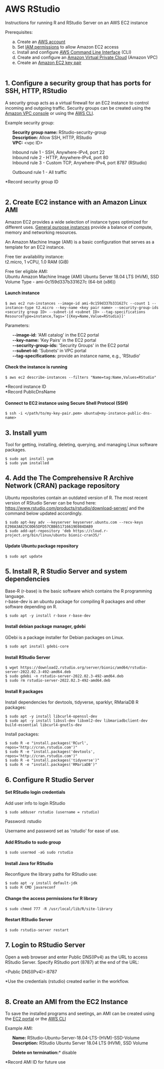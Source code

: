 # AWS RStudio

Instructions for running R and RStudio Server on an AWS EC2 instance

Prerequisites:

&nbsp;&nbsp;&nbsp;&nbsp;&nbsp;&nbsp;a. Create an [AWS account](https://aws.amazon.com/premiumsupport/knowledge-center/create-and-activate-aws-account/)  
&nbsp;&nbsp;&nbsp;&nbsp;&nbsp;&nbsp;b. Set [IAM permissions](https://docs.aws.amazon.com/IAM/latest/UserGuide/id_users_change-permissions.html) to allow Amazon EC2 access  
&nbsp;&nbsp;&nbsp;&nbsp;&nbsp;&nbsp;c. Install and configure [AWS Command Line Interface](https://docs.aws.amazon.com/cli/latest/userguide/cli-chap-getting-started.html) (CLI)  
&nbsp;&nbsp;&nbsp;&nbsp;&nbsp;&nbsp;d. Create and configure an [Amazon Virtual Private Cloud](https://docs.aws.amazon.com/directoryservice/latest/admin-guide/gsg_create_vpc.html) (Amazon VPC)  
&nbsp;&nbsp;&nbsp;&nbsp;&nbsp;&nbsp;e. Create an [Amazon EC2 key pair](https://docs.aws.amazon.com/AWSEC2/latest/UserGuide/ec2-key-pairs.html)<br/><br/>  

## 1. Configure a security group that has ports for SSH, HTTP, RStudio<br/>

A security group acts as a virtual firewall for an EC2 instance to control incoming and outgoing traffic. Security groups can be created using the [Amazon VPC console](https://console.aws.amazon.com/vpc/) or using the [AWS CLI](https://docs.aws.amazon.com/cli/latest/reference/ec2/create-security-group.html).  

Example security group:  

&nbsp;&nbsp;&nbsp;&nbsp;&nbsp;&nbsp;**Security group name:** RStudio-security-group  
&nbsp;&nbsp;&nbsp;&nbsp;&nbsp;&nbsp;**Description:** Allow SSH, HTTP, RStudio  
&nbsp;&nbsp;&nbsp;&nbsp;&nbsp;&nbsp;**VPC:** &lt;vpc ID&gt;

&nbsp;&nbsp;&nbsp;&nbsp;&nbsp;&nbsp;Inbound rule 1 - SSH, Anywhere-IPv4, port 22  
&nbsp;&nbsp;&nbsp;&nbsp;&nbsp;&nbsp;Inbound rule 2 - HTTP, Anywhere-IPv4, port 80  
&nbsp;&nbsp;&nbsp;&nbsp;&nbsp;&nbsp;Inbound rule 3 - Custom TCP, Anywhere-IPv4, port 8787 (RStudio)

&nbsp;&nbsp;&nbsp;&nbsp;&nbsp;&nbsp;Outbound rule 1 - All traffic  

*Record security group ID<br/><br/>

## 2. Create EC2 instance with an Amazon Linux AMI  

Amazon EC2 provides a wide selection of instance types optimized for different uses. [General purpose instances](https://aws.amazon.com/ec2/instance-types/) provide a balance of compute, memory and networking resources.  

An Amazon Machine Image (AMI) is a basic configuration that serves as a template for an EC2 instance. 

Free tier availability instance:  
t2.micro, 1 vCPU, 1.0 RAM (GiB)

Free tier eligible AMI:  
Ubuntu Amazon Machine Image (AMI) Ubuntu Server 18.04 LTS (HVM), SSD Volume Type - ami-0c159d337b331627c (64-bit (x86))  

#### Launch instance

```
$ aws ec2 run-instances --image-id ami-0c159d337b331627c --count 1 --instance-type t2.micro --key-name <key pair name> --security-group-ids <security group ID> --subnet-id <subnet ID> --tag-specifications ResourceType=instance,Tags='[{Key=Name,Value=RStudio}]'
```  

Parameters:

&nbsp;&nbsp;&nbsp;&nbsp;&nbsp;&nbsp;**--image-id:** 'AMI catalog' in the EC2 portal   
&nbsp;&nbsp;&nbsp;&nbsp;&nbsp;&nbsp;**--key-name:** 'Key Pairs' in the EC2 portal  
&nbsp;&nbsp;&nbsp;&nbsp;&nbsp;&nbsp;**--security-group-ids:** 'Security Groups' in the EC2 portal   
&nbsp;&nbsp;&nbsp;&nbsp;&nbsp;&nbsp;**--subnet-id:** 'Subnets' in VPC portal  
&nbsp;&nbsp;&nbsp;&nbsp;&nbsp;&nbsp;**--tag-specifications:** provide an instance name, e.g., 'RStudio'

#### Check the instance is running 

```
$ aws ec2 describe-instances --filters "Name=tag:Name,Values=RStudio"
```

*Record instance ID  
*Record PublicDnsName  

#### Connect to EC2 instance using Secure Shell Protocol (SSH)  

```
$ ssh -i </path/to/my-key-pair.pem> ubuntu@<my-instance-public-dns-name>
```  

## 3. Install yum  

Tool for getting, installing, deleting, querying, and managing Linux software packages.  

```
$ sudo apt install yum  
$ sudo yum installed
```  

## 4. Add the The Comprehensive R Archive Network (CRAN) package repository  

Ubuntu repositories contain an outdated version of R. The most recent version of RStudio Server can be found here: https://www.rstudio.com/products/rstudio/download-server/ and the command below updated accordingly.    

```
$ sudo apt-key adv --keyserver keyserver.ubuntu.com --recv-keys E298A3A825C0D65DFD57CBB651716619E084DAB9
$ sudo add-apt-repository 'deb https://cloud.r-project.org/bin/linux/ubuntu bionic-cran35/'
```

#### Update Ubuntu package repository  

```
$ sudo apt update
```  

## 5. Install R, R Studio Server and system dependencies  

Base-R (r-base) is the basic software which contains the R programming language.  
r-base-dev is an ubuntu package for compiling R packages and other software depending on R.  

```
$ sudo apt -y install r-base r-base-dev
```  

#### Install debian package manager, gdebi  

GDebi is a package installer for Debian packages on Linux.  

```
$ sudo apt install gdebi-core
```  

#### Install RStudio Server 

```
$ wget https://download2.rstudio.org/server/bionic/amd64/rstudio-server-2022.02.3-492-amd64.deb
$ sudo gdebi -n rstudio-server-2022.02.3-492-amd64.deb
$ sudo rm rstudio-server-2022.02.3-492-amd64.deb
```   

#### Install R packages  

Install dependencies for devtools, tidyverse, sparklyr, RMariaDB R packages:  

```
$ sudo apt -y install libcurl4-openssl-dev 
$ sudo apt -y install libssl-dev libxml2-dev libmariadbclient-dev build-essential libcurl4-gnutls-dev
```    

Install packages:  

```
$ sudo R -e "install.packages('RCurl', repos='http://cran.rstudio.com')"
$ sudo R -e "install.packages('devtools', repos='http://cran.rstudio.com')"
$ sudo R -e "install.packages('tidyverse')"
$ sudo R -e "install.packages('RMariaDB')"
```  

## 6. Configure R Studio Server 

#### Set RStudio login credentials  

Add user info to login RStudio 

```
$ sudo adduser rstudio (username = rstudio)
```
Password: rstudio  

Username and password set as 'rstudio' for ease of use.  

#### Add RStudio to sudo group  

```
$ sudo usermod -aG sudo rstudio
```  

#### Install Java for RStudio  

Reconfigure the library paths for RStudio use:

```
$ sudo apt -y install default-jdk
$ sudo R CMD javareconf
```  

#### Change the access permissions for R library  

```
$ sudo chmod 777 -R /usr/local/lib/R/site-library
```  

#### Restart RStudio Server  

```
$ sudo rstudio-server restart
```  

## 7. Login to RStudio Server  

Open a web browser and enter Public DNS(IPv4) as the URL to access RStudio Server. Specify RStudio port (8787) at the end of the URL:

&lt;Public DNS(IPv4)&gt;:8787  

*Use the credentials (rstudio) created earlier in the workflow.<br/><br/>

## 8. Create an AMI from the EC2 Instance  

To save the installed programs and seetings, an AMI can be created using the [EC2 portal](https://docs.aws.amazon.com/toolkit-for-visual-studio/latest/user-guide/tkv-create-ami-from-instance.html) or the [AWS CLI](https://awscli.amazonaws.com/v2/documentation/api/2.0.34/reference/ec2/create-image.html)

Example AMI:  

&nbsp;&nbsp;&nbsp;&nbsp;&nbsp;&nbsp;**Name:** RStudio-Ubuntu-Server-18.04-LTS-(HVM)-SSD-Volume  
&nbsp;&nbsp;&nbsp;&nbsp;&nbsp;&nbsp;**Description:** RStudio Ubuntu Server 18.04 LTS (HVM), SSD Volume

&nbsp;&nbsp;&nbsp;&nbsp;&nbsp;&nbsp;**Delete on termination:*** disable  

*Record AMI ID for future use
